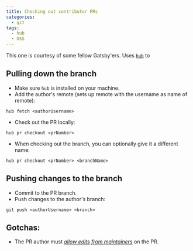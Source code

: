 ```yaml
---
title: Checking out contributor PRs
categories:
  - git
tags:
  - hub
  - OSS
---
```


This one is courtesy of some fellow Gatsby'ers. Uses [`hub`](https://github.com/github/hub) to

## Pulling down the branch

- Make sure `hub` is installed on your machine.
- Add the author's remote (sets up remote with the username as name of remote):

```
hub fetch <authorUsername>
```

- Check out the PR locally:

```
hub pr checkout <prNumber>
```

- When checking out the branch, you can optionally give it a different name:

```
hub pr checkout <prNumber> <branchName>
```

## Pushing changes to the branch

- Commit to the PR branch.
- Push changes to the author's branch:

```
git push <authorUsername> <branch>
```

## Gotchas:

- The PR author must [_allow edits from maintainers_](https://blog.github.com/2016-09-07-improving-collaboration-with-forks/) on the PR.
